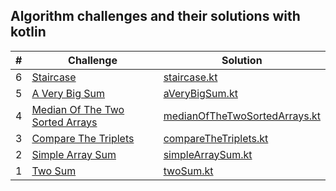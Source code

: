 ## Algorithm challenges and their solutions with kotlin

|  #  | Challenge                                                                                                                           | Solution                                                                                      |
| :-: | ----------------------------------------------------------------------------------------------------------------------------------- | ----------------------------------------------------------------------------------------------|
|  6  | [Staircase](https://www.hackerrank.com/challenges/staircase/problem?isFullScreen=true)                                              | [staircase.kt](solutions/staircase.kt)                                                        |
|  5  | [A Very Big Sum](https://www.hackerrank.com/challenges/a-very-big-sum/problem?isFullScreen=true)                                    | [aVeryBigSum.kt](solutions/aVeryBigSum.kt)                                                    |
|  4  | [Median Of The Two Sorted Arrays](https://leetcode.com/problems/median-of-two-sorted-arrays/)                                       | [medianOfTheTwoSortedArrays.kt](solutions/medianOfTheTwoSortedArrays.kt)                      |
|  3  | [Compare The Triplets](https://www.hackerrank.com/challenges/compare-the-triplets/problem?isFullScreen=true)                        | [compareTheTriplets.kt](solutions/compareTheTriplets.kt)                                      |
|  2  | [Simple Array Sum](https://www.hackerrank.com/challenges/simple-array-sum/problem?isFullScreen=true)                                | [simpleArraySum.kt](solutions/simpleArraySum.kt)                                              |
|  1  | [Two Sum](https://leetcode.com/problems/two-sum/description/)                                                                       | [twoSum.kt](solutions/twoSum.kt)                                                              |
